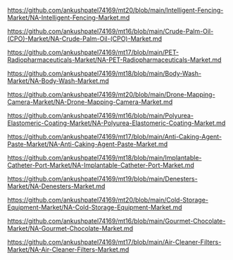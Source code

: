 <p><a href="https://github.com/ankushpatel74169/mt20/blob/main/Intelligent-Fencing-Market/NA-Intelligent-Fencing-Market.md">https://github.com/ankushpatel74169/mt20/blob/main/Intelligent-Fencing-Market/NA-Intelligent-Fencing-Market.md</a></p><p><a href="https://github.com/ankushpatel74169/mt16/blob/main/Crude-Palm-Oil-(CPO)-Market/NA-Crude-Palm-Oil-(CPO)-Market.md">https://github.com/ankushpatel74169/mt16/blob/main/Crude-Palm-Oil-(CPO)-Market/NA-Crude-Palm-Oil-(CPO)-Market.md</a></p><p><a href="https://github.com/ankushpatel74169/mt17/blob/main/PET-Radiopharmaceuticals-Market/NA-PET-Radiopharmaceuticals-Market.md">https://github.com/ankushpatel74169/mt17/blob/main/PET-Radiopharmaceuticals-Market/NA-PET-Radiopharmaceuticals-Market.md</a></p><p><a href="https://github.com/ankushpatel74169/mt18/blob/main/Body-Wash-Market/NA-Body-Wash-Market.md">https://github.com/ankushpatel74169/mt18/blob/main/Body-Wash-Market/NA-Body-Wash-Market.md</a></p><p><a href="https://github.com/ankushpatel74169/mt20/blob/main/Drone-Mapping-Camera-Market/NA-Drone-Mapping-Camera-Market.md">https://github.com/ankushpatel74169/mt20/blob/main/Drone-Mapping-Camera-Market/NA-Drone-Mapping-Camera-Market.md</a></p><p><a href="https://github.com/ankushpatel74169/mt16/blob/main/Polyurea-Elastomeric-Coating-Market/NA-Polyurea-Elastomeric-Coating-Market.md">https://github.com/ankushpatel74169/mt16/blob/main/Polyurea-Elastomeric-Coating-Market/NA-Polyurea-Elastomeric-Coating-Market.md</a></p><p><a href="https://github.com/ankushpatel74169/mt17/blob/main/Anti-Caking-Agent-Paste-Market/NA-Anti-Caking-Agent-Paste-Market.md">https://github.com/ankushpatel74169/mt17/blob/main/Anti-Caking-Agent-Paste-Market/NA-Anti-Caking-Agent-Paste-Market.md</a></p><p><a href="https://github.com/ankushpatel74169/mt18/blob/main/Implantable-Catheter-Port-Market/NA-Implantable-Catheter-Port-Market.md">https://github.com/ankushpatel74169/mt18/blob/main/Implantable-Catheter-Port-Market/NA-Implantable-Catheter-Port-Market.md</a></p><p><a href="https://github.com/ankushpatel74169/mt19/blob/main/Denesters-Market/NA-Denesters-Market.md">https://github.com/ankushpatel74169/mt19/blob/main/Denesters-Market/NA-Denesters-Market.md</a></p><p><a href="https://github.com/ankushpatel74169/mt20/blob/main/Cold-Storage-Equipment-Market/NA-Cold-Storage-Equipment-Market.md">https://github.com/ankushpatel74169/mt20/blob/main/Cold-Storage-Equipment-Market/NA-Cold-Storage-Equipment-Market.md</a></p><p><a href="https://github.com/ankushpatel74169/mt16/blob/main/Gourmet-Chocolate-Market/NA-Gourmet-Chocolate-Market.md">https://github.com/ankushpatel74169/mt16/blob/main/Gourmet-Chocolate-Market/NA-Gourmet-Chocolate-Market.md</a></p><p><a href="https://github.com/ankushpatel74169/mt17/blob/main/Air-Cleaner-Filters-Market/NA-Air-Cleaner-Filters-Market.md">https://github.com/ankushpatel74169/mt17/blob/main/Air-Cleaner-Filters-Market/NA-Air-Cleaner-Filters-Market.md</a></p>
